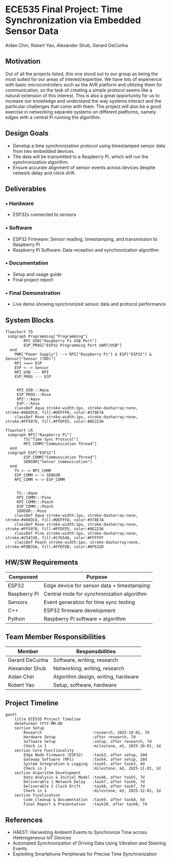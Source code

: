 # ECE535 Final Project: Time Synchronization via Embedded Sensor Data
Aidan Chin, Robert Yao, Alexander Shub, Gerard DeCunha

## Motivation

Out of all the projects listed, this one stood out to our group as being the most suited for our areas of interest/expertise. We have lots of experience with basic microcontrollers such as the AVR platform and utilizing them for communication, so the task of creating a simple protocol seems like a natural extension of this interest. This is also a great opportunity for us to increase our knowledge and understand the way systems interact and the particular challenges that come with them. The project will also be a good exercise in networking separate systems on different platforms, namely edges with a central Pi running the algorithm. 

## Design Goals
- Develop a time synchronization protocol using timestamped sensor data from two embedded devices.
- The data will be transmitted to a Raspberry Pi, which will run the synchronization algorithm.
- Ensure accurate alignment of sensor events across devices despite network delay and clock drift.

## Deliverables

### • Hardware
- ESP32s connected to sensors

### • Software
- ESP32 Firmware: Sensor reading, timestamping, and transmission to Raspberry Pi
- Raspberry Pi Software: Data reception and synchronization algorithm

### • Documentation
- Setup and usage guide
- Final project report

### • Final Demonstration
- Live demo showing synchronized sensor data and protocol performance

## System Blocks

```mermaid
flowchart TD
 subgraph Programming["Programming"]
        RPI_USB["Raspberry Pi USB Port"]
        ESP_PROG["ESP32 Programming Port UART/USB"]
  end
    PWR["Power Supply"] --> RPI["Raspberry Pi"] & ESP["ESP32"] & Sensor["Sensor (TBD)"]
    RPI <==> ESP
    ESP <--> Sensor
    RPI_USB --- RPI
    ESP_PROG --- ESP


     RPI_USB:::Aqua
     ESP_PROG:::Rose
     RPI:::Aqua
     ESP:::Rose
    classDef Aqua stroke-width:1px, stroke-dasharray:none, stroke:#46EDC8, fill:#DEFFF8, color:#378E7A
    classDef Rose stroke-width:1px, stroke-dasharray:none, stroke:#FF5978, fill:#FFDFE5, color:#8E2236
```
```mermaid
flowchart LR
 subgraph RPI["Raspberry Pi"]
        TS["Time Sync Protocol"]
        RPI_COMM["Communication Thread"]
  end
 subgraph ESP["ESP32"]
        ESP_COMM["Communication Thread"]
        SENSOR["Sensor Communication"]
  end
    TS <--> RPI_COMM
    ESP_COMM <--> SENSOR
    RPI_COMM <--> ESP_COMM


     TS:::Aqua
     RPI_COMM:::Pine
     RPI_COMM:::Peach
     ESP_COMM:::Peach
     SENSOR:::Rose
    classDef Aqua stroke-width:1px, stroke-dasharray:none, stroke:#46EDC8, fill:#DEFFF8, color:#378E7A
    classDef Rose stroke-width:1px, stroke-dasharray:none, stroke:#FF5978, fill:#FFDFE5, color:#8E2236
    classDef Pine stroke-width:1px, stroke-dasharray:none, stroke:#254336, fill:#27654A, color:#FFFFFF
    classDef Peach stroke-width:1px, stroke-dasharray:none, stroke:#FBB35A, fill:#FFEFDB, color:#8F632D

```
## HW/SW Requirements

| Component       | Purpose                                  |
|----------------|-------------------------------------------|
| ESP32           | Edge device for sensor data + timestamping |
| Raspberry Pi    | Central node for synchronization algorithm |
| Sensors         | Event generation for time sync testing     |
| C++             | ESP32 firmware development                 |
| Python          | Raspberry Pi software + algorithm          |

## Team Member Responsibilities

| Member           | Responsibilities                          |
|------------------|-------------------------------------------|
| Gerard DeCunha   | Software, writing, research                |
| Alexander Shub   | Networking, writing, research              |
| Aidan Chin       | Algorithm design, writing, hardware        |
| Robert Yao       | Setup, software, hardware                  |

## Project Timeline

```mermaid
gantt
    title ECE535 Project Timeline
    dateFormat YYYY-MM-DD
    section Setup
        Research                      :research, 2025-10-01, 7d
        Hardware Setup                :after research, 7d
        Software Setup                :setup, after research, 7d
        Check in 1                    :milestone, m1, 2025-10-01, 1d
    section Core Functionality
        Edge Node Firmware (ESP32)    :task3, after setup, 10d
        Gateway Software (RPi)        :task4, after setup, 10d
        System Integration & Logging  :task5, after task3, 4d
        Check in 2                    :milestone, m2, 2025-11-01, 1d
    section Algorithm Development
        Data Analysis & Initial Model :task6, after task5, 7d
        Deliverable 1 Network Delay   :task7, after task6, 7d
        Deliverable 2 Clock Drift     :task8, after task7, 7d
        Check in 3                    :milestone, m3, 2025-12-01, 1d
    section Finalization
        Code Cleanup & Documentation  :task9, after task8, 5d
        Final Report & Presentation   :task10, after task8, 7d
```

## References
- HAEST: Harvesting Ambient Events to Synchronize Time across Heterogeneous IoT Devices
- Automated Synchronization of Driving Data Using Vibration and Steering Events
- Exploiting Smartphone Peripherals for Precise Time Synchronization
